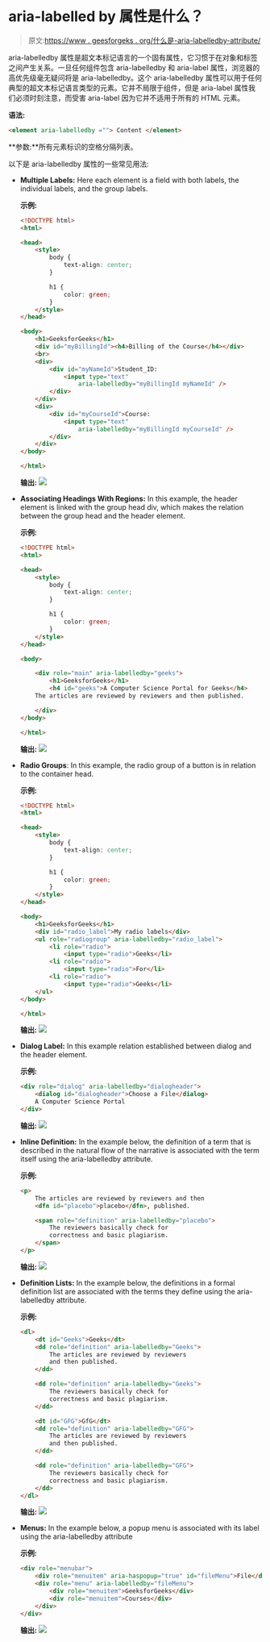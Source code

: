 # aria-labelled by 属性是什么？

> 原文:[https://www . geesforgeks . org/什么是-aria-labelledby-attribute/](https://www.geeksforgeeks.org/what-is-the-aria-labelledby-attribute/)

aria-labelledby 属性是超文本标记语言的一个固有属性，它习惯于在对象和标签之间产生关系。一旦任何组件包含 aria-labelledby 和 aria-label 属性，浏览器的高优先级毫无疑问将是 aria-labelledby。这个 aria-labelledby 属性可以用于任何典型的超文本标记语言类型的元素。它并不局限于组件，但是 aria-label 属性我们必须时刻注意，而受害 aria-label 因为它并不适用于所有的 HTML 元素。

**语法:**

```html
<element aria-labelledby =""> Content </element>
```

**参数:**所有元素标识的空格分隔列表。

以下是 aria-labelledby 属性的一些常见用法:

*   **Multiple Labels:** Here each element is a field with both labels, the individual labels, and the group labels.

    **示例:**

    ```html
    <!DOCTYPE html> 
    <html> 

    <head> 
        <style> 
            body { 
                text-align: center; 
            } 

            h1 { 
                color: green; 
            } 
        </style> 
    </head> 

    <body> 
        <h1>GeeksforGeeks</h1> 
        <div id="myBillingId"><h4>Billing of the Course</h4></div> 
        <br> 
        <div> 
            <div id="myNameId">Student_ID: 
                <input type="text"
                    aria-labelledby="myBillingId myNameId" /> 
            </div> 
        </div> 
        <div> 
            <div id="myCourseId">Course: 
                <input type="text"
                    aria-labelledby="myBillingId myCourseId" /> 
            </div> 
        </div> 
    </body> 

    </html>
    ```

    **输出:**
    ![](img/edfbb3ab358cb18ad71946dad94fbbdd.png)

*   **Associating Headings With Regions:** In this example, the header element is linked with the group head div, which makes the relation between the group head and the header element.

    **示例:**

    ```html
    <!DOCTYPE html> 
    <html> 

    <head> 
        <style> 
            body { 
                text-align: center; 
            } 

            h1 { 
                color: green; 
            } 
        </style> 
    </head> 

    <body> 

        <div role="main" aria-labelledby="geeks"> 
            <h1>GeeksforGeeks</h1> 
            <h4 id="geeks">A Computer Science Portal for Geeks</h4> 
        The articles are reviewed by reviewers and then published. 

        </div> 
    </body> 

    </html>
    ```

    **输出:**
    ![](img/26fe3c995060a9d670325e50c05c38b5.png)

*   **Radio Groups**: In this example, the radio group of a button is in relation to the container head.

    **示例:**

    ```html
    <!DOCTYPE html> 
    <html> 

    <head> 
        <style> 
            body { 
                text-align: center; 
            } 

            h1 { 
                color: green; 
            } 
        </style> 
    </head> 

    <body> 
        <h1>GeeksforGeeks</h1> 
        <div id="radio_label">My radio labels</div> 
        <ul role="radiogroup" aria-labelledby="radio_label"> 
            <li role="radio"> 
                <input type="radio">Geeks</li> 
            <li role="radio"> 
                <input type="radio">For</li> 
            <li role="radio"> 
                <input type="radio">Geeks</li> 
        </ul> 
    </body> 

    </html>
    ```

    **输出:**
    ![](img/4b26bdfcf9122b46a6569501db589deb.png)

*   **Dialog Label:** In this example relation established between dialog and the header element.

    **示例:**

    ```html
    <div role="dialog" aria-labelledby="dialogheader"> 
        <dialog id="dialogheader">Choose a File</dialog> 
        A Computer Science Portal 
    </div> 
    ```

    **输出:**
    ![](img/681c7f19a2bb2631e055f2e7b1054cec.png)

*   **Inline Definition:** In the example below, the definition of a term that is described in the natural flow of the narrative is associated with the term itself using the aria-labelledby attribute.

    **示例:**

    ```html
    <p>
        The articles are reviewed by reviewers and then 
        <dfn id="placebo">placebo</dfn>, published. 

        <span role="definition" aria-labelledby="placebo"> 
            The reviewers basically check for
            correctness and basic plagiarism.
        </span> 
    </p>
    ```

    **输出:**
    ![](img/b46c38bf7c860a2ac5700112ab463c3c.png)

*   **Definition Lists:** In the example below, the definitions in a formal definition list are associated with the terms they define using the aria-labelledby attribute.

    **示例:**

    ```html
    <dl> 
        <dt id="Geeks">Geeks</dt> 
        <dd role="definition" aria-labelledby="Geeks"> 
            The articles are reviewed by reviewers
            and then published. 
        </dd>

        <dd role="definition" aria-labelledby="Geeks"> 
            The reviewers basically check for
            correctness and basic plagiarism. 
        </dd> 

        <dt id="GFG">GfG</dt> 
        <dd role="definition" aria-labelledby="GFG"> 
            The articles are reviewed by reviewers
            and then published. 
        </dd>

        <dd role="definition" aria-labelledby="GFG"> 
            The reviewers basically check for
            correctness and basic plagiarism. 
        </dd> 
    </dl>
    ```

    **输出:**
    ![](img/7e8b4174af7b426713ada189b0ee18f8.png)

*   **Menus:** In the example below, a popup menu is associated with its label using the aria-labelledby attribute

    **示例:**

    ```html
    <div role="menubar"> 
        <div role="menuitem" aria-haspopup="true" id="fileMenu">File</div> 
        <div role="menu" aria-labelledby="fileMenu"> 
            <div role="menuitem">GeeksforGeeks</div> 
            <div role="menuitem">Courses</div> 
        </div> 
    </div> 
    ```

    **输出:**
    ![](img/af6772190a8ebe5217f7e707b9934896.png)